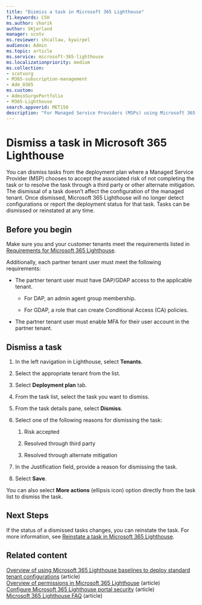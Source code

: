 ```yaml
---
title: "Dismiss a task in Microsoft 365 Lighthouse"
f1.keywords: CSH
ms.author: sharik
author: SKjerland
manager: scotv
ms.reviewer: shcallaw, kywirpel
audience: Admin
ms.topic: article
ms.service: microsoft-365-lighthouse
ms.localizationpriority: medium
ms.collection:
- scotvorg
- M365-subscription-management
- Adm_O365
ms.custom:
- AdminSurgePortfolio
- M365-Lighthouse                         
search.appverid: MET150
description: "For Managed Service Providers (MSPs) using Microsoft 365 Lighthouse, learn how to dismiss a deployment task."
---
```


# Dismiss a task in Microsoft 365 Lighthouse

You can dismiss tasks from the deployment plan where a Managed Service Provider (MSP) chooses to accept the associated risk of not completing the task or to resolve the task through a third party or other alternate mitigation. The dismissal of a task doesn’t affect the configuration of the managed tenant. Once dismissed, Microsoft 365 Lighthouse will no longer detect configurations or report the deployment status for that task. Tasks can be dismissed or reinstated at any time.

## Before you begin

Make sure you and your customer tenants meet the requirements listed in [Requirements for Microsoft 365 Lighthouse](m365-lighthouse-requirements.md).

Additionally, each partner tenant user must meet the following requirements:

- The partner tenant user must have DAP/GDAP access to the applicable tenant.

  - For DAP, an admin agent group membership.

  - For GDAP, a role that can create Conditional Access (CA) policies.

- The partner tenant user must enable MFA for their user account in the partner tenant.

## Dismiss a task

1. In the left navigation in Lighthouse, select **Tenants**.

2. Select the appropriate tenant from the list.

3. Select **Deployment plan** tab.

4. From the task list, select the task you want to dismiss.

5. From the task details pane, select **Dismiss**.

6. Select one of the following reasons for dismissing the task:

    1. Risk accepted

    2. Resolved through third party

    3. Resolved through alternate mitigation

7. In the Justification field, provide a reason for dismissing the task.

8. Select **Save**.

You can also select **More actions** (ellipsis icon) option directly from the task list to dismiss the task.

## Next Steps

If the status of a dismissed tasks changes, you can reinstate the task. For more information, see [Reinstate a task in Microsoft 365 Lighthouse](m365-lighthouse-reinstate-task.md).

## Related content

[Overview of using Microsoft 365 Lighthouse baselines to deploy standard tenant configurations](m365-lighthouse-deploy-standard-tenant-configurations-overview.md) (article)\
[Overview of permissions in Microsoft 365 Lighthouse](m365-lighthouse-overview-of-permissions.md) (article)\
[Configure Microsoft 365 Lighthouse portal security](m365-lighthouse-configure-portal-security.md) (article)\
[Microsoft 365 Lighthouse FAQ](m365-lighthouse-faq.yml) (article)
